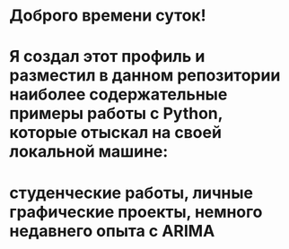 # Доброго времени суток!
# Я создал этот профиль и разместил в данном репозитории наиболее содержательные примеры работы с Python, которые отыскал на своей локальной машине:
# студенческие работы, личные графические проекты, немного недавнего опыта с ARIMA
